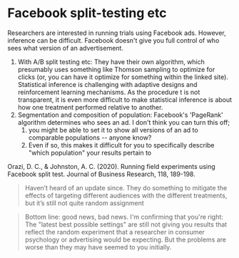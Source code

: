 # Facebook split-testing etc

Researchers are interested in running trials using Facebook ads. However, inference can be difficult. Facebook doesn't give you full control of who sees what version of an advertisement.

1. With A/B split testing etc: They have their own algorithm, which presumably uses something like Thomson sampling to optimize for clicks (or, you can have it optimize for something within the linked site). Statistical inference is challenging with adaptive designs and reinforcement learning mechanisms. As the procedure t is not transparent, it is even more difficult to make statistical inference is about how one treatment performed relative to another.
2. Segmentation and composition of population: Facebook's 'PageRank' algorithm determines who sees an ad. I don't think you can turn this off;
   1. you might be able to set it to show all versions of an ad to comparable populations -- anyone know?
   2. Even if so, this makes it difficult for you to specifically describe "which population" your results pertain to

Orazi, D. C., & Johnston, A. C. (2020). Running field experiments using Facebook split test. Journal of Business Research, 118, 189-198.

> Haven’t heard of an update since. They do something to mitigate the effects of targeting different audiences with the different treatments, but it’s still not quite random assignment

> Bottom line: good news, bad news. I'm confirming that you're right: The "latest best possible settings" are still not giving you results that reflect the random experiment that a researcher in consumer psychology or advertising would be expecting. But the problems are worse than they may have seemed to you initially.

